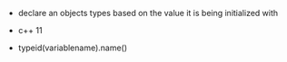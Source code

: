 - declare an objects types based on the value it is being initialized with
- c++ 11

- typeid(variablename).name()